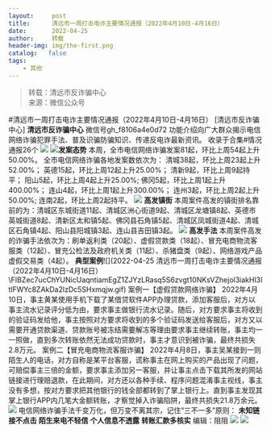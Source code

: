 ```yaml
---
layout:     post
title:      清远市一周打击电诈主要情况通报（2022年4月10日-4月16日）
date:       2022-04-25
author:     转载
header-img: img/the-first.png
catalog:   false
tags:
    - 其他
---
```


<blockquote><p>转载：清远市反诈骗中心<br>
来源：微信公众号</p></blockquote>

#清远市一周打击电诈主要情况通报（2022年4月10日-4月16日）
[清远市反诈骗中心]
**清远市反诈骗中心**
微信号gh_f8106a4e0d72
功能介绍向广大群众揭示电信网络诈骗犯罪手法、普及识骗防骗知识、传递反电诈最新资讯。
收录于合集#情况通报26个
![]({{site.baseurl}}/postimg/3CxTSiafadcic5zyXUfbXLUClzlpaoknCpV4bErPg2kuuS97hoJJbNCtFOVZ9X0j5W26HDaregC5kibiaLGl8CPr9A.gif)
![]({{site.baseurl}}/postimg/FIBZec7ucChYUNicUaqntiamEgZ1ZJYzLRasq5S6zvgt10NKsVZhejol3iakHl3ItlFWYc8ZAkDa2lzDc5SHxmqjw.gif)**发案态势**
本周，全市电信网络诈骗发案81起，环比上周54起上升50.00%。
全市电信网络诈骗各地发案数依次为：
清城38起，环比上周23起上升52.00%；
英德15起，环比上周12起上升25.00%；
清新9起，环比上周9起持平；
阳山5起，环比上周4起上升25.00%;
佛冈5起，环比上周1起上升400.00%；
连山4起，环比上周1起上升300.00%；
连州3起，环比上周2起上升50.00%;
连南2起，环比上周2起持平。
![]({{site.baseurl}}/postimg/FIBZec7ucChYUNicUaqntiamEgZ1ZJYzLRasq5S6zvgt10NKsVZhejol3iakHl3ItlFWYc8ZAkDa2lzDc5SHxmqjw.gif)
**高发镇街**
本周案件高发的镇街排名靠前的为：清城区东城街道11起、清城区洲心街道9起、清城区龙塘镇8起、英德市英城街道8起、清新区太和镇5起、佛冈县石角镇5起、清城区凤城街道4起、清城区石角镇4起、阳山县阳城镇3起、连山县吉田镇3起。
![]({{site.baseurl}}/postimg/FIBZec7ucChYUNicUaqntiamEgZ1ZJYzLRasq5S6zvgt10NKsVZhejol3iakHl3ItlFWYc8ZAkDa2lzDc5SHxmqjw.gif)
**高发手法**
本周案件高发的诈骗手法依次为：刷单返利类（20起）、虚假贷款类（18起）、冒充电商物流客服类（12起）、冒充公检法及政府机关类（11起）、杀猪盘类（9起）、网络游戏产品虚假交易类（4起）。
**典型案例**![](2022-04-25
清远市一周打击电诈主要情况通报（2022年4月10日-4月16日）\\FIBZec7ucChYUNicUaqntiamEgZ1ZJYzLRasq5S6zvgt10NKsVZhejol3iakHl3ItlFWYc8ZAkDa2lzDc5SHxmqjw.gif)
案例一【虚假贷款网络诈骗】
2022年4月10日，事主黄某使用手机下载了某借贷软件APP办理贷款，添加客服后，对方以事主流水记录评分低为由，要求事主做银行流水记录。随后，对方要求事主将收到的验证码发给他，事主按照对方要求将收到的多个验证码发送给客服后，对方又以需要开通贷款渠道、贷款账号被冻结需要解冻等理由要求事主继续转账，事主均一一照做，直到多次转账依然无法成功贷款时，事主才意识到被诈骗，最终共损失2.8万元。
案例二【冒充电商物流客服诈骗】
2022年4月8日，事主吴某接到一则陌生人的电话，对方自称是某平台客服，谎称事主在网上购买的产品出现了问题，可赔偿事主三倍的金额，要求事主添加另一客服，并让事主点击下载其所发的网站链接进行理赔退款，在此期间，对方还以各种手续、程序问题混淆事主视线，事主没有多想，按对方要求把其他银行的钱全部都转到了掌上银行上。直到事主发现其掌上银行APP内几笔大金额转账，才察觉掉入诈骗陷阱，最终共损失21.8万余元。
![]({{site.baseurl}}/postimg/3CxTSiafadcicSrq1TuCGjeg2XR8pkWTQy35zoTPIMPXzr1WuAj8qB3ZcbcVDsHhONZTzWhicTwzmQkTa4MDFcIyg.png)
电信网络诈骗手法千变万化，但万变不离其宗，记住“三不一多”原则：
**未知链接不点击**
**陌生来电不轻信**
**个人信息不透露**
**转账汇款多核实**
编辑：阻阻
![]({{site.baseurl}}/postimg/SUycX2yckdJ5YVVCpDYl0c5CbMTO3KgBTesbSxe5zKHlm2GQsTWAFTgswCXscN6Y9vuJHFcE77orSK7ClzYOdg.jpeg)
![]({{site.baseurl}}/postimg/3CxTSiafadcic5zyXUfbXLUClzlpaoknCpErldQhhamfG7KH1qHGrr3icT9iaAoE1B4noSO7EewO2k8fys5pMuaoog.gif)
